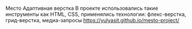Место
Адаптивная верстка
В проекте использовались такие инструменты как HTML, CSS, применялись технологии: флекс-верстка, грид-верстка, медиа-запросы
https://yulyasit.github.io/mesto-project/
